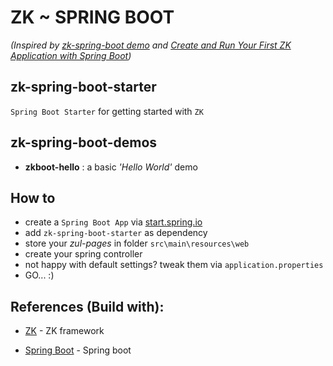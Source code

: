 # ZK ~ SPRING BOOT
*(Inspired by [zk-spring-boot demo](https://github.com/zkoss-demo/zk-spring-boot) and [Create and Run Your First ZK Application with Spring Boot](https://www.zkoss.org/wiki/ZK%20Installation%20Guide/Quick%20Start/Create%20and%20Run%20Your%20First%20ZK%20Application%20with%20Spring%20Boot))*

## zk-spring-boot-starter
`Spring Boot Starter` for getting started with `ZK`  

## zk-spring-boot-demos
- **zkboot-hello** : a basic _'Hello World'_ demo

## How to
* create a `Spring Boot App` via [start.spring.io](https://start.spring.io)
* add `zk-spring-boot-starter` as dependency
* store your _zul-pages_ in folder `src\main\resources\web`
* create your spring controller
* not happy with default settings? tweak them via `application.properties`
* GO... :)

## References (Build with):
- [ZK](https://www.zkoss.org) - ZK framework

- [Spring Boot](https://start.spring.io) - Spring boot
